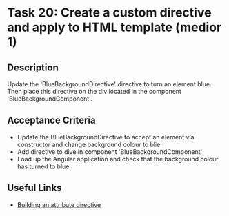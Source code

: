 # Task 20: Create a custom directive and apply to HTML template (medior 1)

## Description
Update the 'BlueBackgroundDirective' directive to turn an element blue. Then place this directive on the div located in 
the component 'BlueBackgroundComponent'.

## Acceptance Criteria
- Update the BlueBackgroundDirective to accept an element via constructor and change background colour to blie.
- Add directive to dive in component 'BlueBackgroundComponent'
- Load up the Angular application and check that the background colour has turned to blue.

## Useful Links
- [Building an attribute directive](https://angular.dev/guide/directives/attribute-directives#building-an-attribute-directive)
